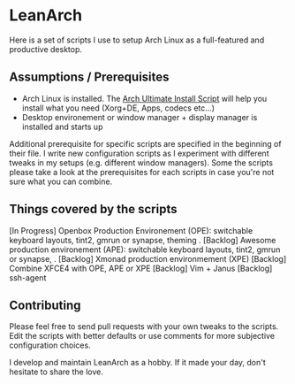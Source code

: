 LeanArch
========
Here is a set of scripts I use to setup Arch Linux as a full-featured and productive desktop.

## Assumptions / Prerequisites
* Arch Linux is installed. The [Arch Ultimate Install Script](https://github.com/helmuthdu/aui) will help you install what you need (Xorg+DE, Apps, codecs etc...)
* Desktop environement or window manager + display manager is installed and starts up

Additional prerequisite for specific scripts are specified in the beginning of their file.
I write new configuration scripts as I experiment with different tweaks in my setups (e.g. different window managers). Some the scripts 
please take a look at the prerequisites for each scripts in case you're not sure what you can combine.

## Things covered by the scripts
[In Progress] Openbox Production Environement (OPE): switchable keyboard layouts, tint2, gmrun or synapse, theming .
[Backlog] Awesome production environement (APE): switchable keyboard layouts, tint2, gmrun or synapse, .
[Backlog] Xmonad production environmement (XPE)
[Backlog] Combine XFCE4 with OPE, APE or XPE
[Backlog] Vim + Janus
[Backlog] ssh-agent


## Contributing
Please feel free to send pull requests with your own tweaks to the scripts. Edit the scripts with better defaults or use comments for more subjective configuration choices.

I develop and maintain LeanArch as a hobby. If it made your day, don't hesitate to share the love.
